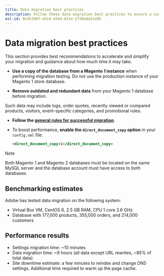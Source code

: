 ```yaml
---
title: Data migration best practices
description: Follow these data migration best practices to ensure a successful upgrade from Magento 1 to Magento 2.
exl-id: 0cd51987-a514-434d-b21e-2739ada2ce85
---
```

# Data migration best practices

This section provides best recommendations to accelerate and simplify your migration and guidance about how much time it may take.

*  **Use a copy of the database from a Magento 1 instance** when performing migration testing. Do not use the production instance of your Magento 1 store database.

*  **Remove outdated and redundant data** from your Magento 1 database before migration.

  Such data may include logs, order quotes, recently viewed or compared products, visitors, event-specific categories, and promotional rules.

*  **Follow the [general rules for successful migration](migrate-data/overview.md#migration-overview)**.

*  To boost performance, **enable the `direct_document_copy` option** in your `config.xml` file:

   ```xml
   <direct_document_copy>1</direct_document_copy>
   ```

>[!NOTE]
>
>Both Magento 1 and Magento 2 databases must be located on the same MySQL server and the database account must have access to both databases.

## Benchmarking estimates

Adobe has tested data migration on the following system:

*  Virtual Box VM, CentOS 6, 2.5 GB RAM, CPU 1 core 2.6 GHz
*  Database with 177,000 products, 355,000 orders, and 214,000 customers

## Performance results

*  Settings migration time: ~10 minutes
*  Data migration time: ~9 hours (all data except URL rewrites, ~85% of total data)
*  Site downtime estimate: a few minutes to reindex and change DNS settings. Additional time required to warm up the page cache.
